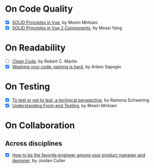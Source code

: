 # On Code Quality
- [x] [SOLID Principles in Vue](https://medium.com/@moein.mirkiani/solid-principles-in-vue-29ecc988f968), by Moein Mirkiani
- [x] [SOLID Principles in Vue 2 Components](https://medium.com/@dumdumgenius/solid-principles-in-vue-2-components-12476d826e58), by Messi Yang

# On Readability
- [ ] [Clean Code](https://www.amazon.com/Clean-Code-Handbook-Software-Craftsmanship-ebook/dp/B001GSTOAM/ref=sr_1_1?keywords=clean+code+by+robert+c.+martin&qid=1693453124&sprefix=clean+code%2Caps%2C123&sr=8-1), by Robert C. Martin
- [x] [Washing your code: naming is hard](https://sapegin.me/blog/naming/), by Artem Sapegin

# On Testing
- [x] [To test or not to test, a technical perspective](https://web.dev/ta-what-to-test/), by Ramona Schwering
- [x] [Understanding Front-end Testing](https://medium.com/@moein.mirkiani/understanding-front-end-testing-ccfb63c5e3e5), by Moein Mirkiani
# On Collaboration
## Across disciplines
- [x] [How to be the favorite engineer among your product manager and designer](https://careercutler.substack.com/p/how-to-be-the-favorite-engineer-among), by Jordan Cutler
